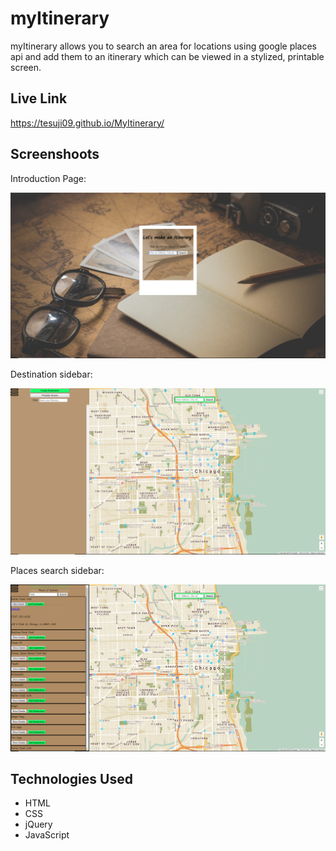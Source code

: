 # myItinerary

myItinerary allows you to search an area for locations using google places api and add them to an itinerary which can be viewed in a stylized, printable screen.  

## Live Link

https://tesuji09.github.io/MyItinerary/

## Screenshoots
Introduction Page:

![landing page](screenshots/landing-page.PNG)

Destination sidebar:

![destination creation](screenshots/main-page.PNG)

Places search sidebar:

![places search](screenshots/places-search.PNG)

## Technologies Used

* HTML
* CSS
* jQuery
* JavaScript
